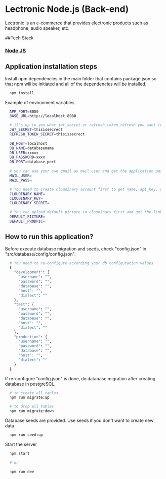 # Lectronic Node.js (Back-end)
Lectronic is an e-commerce that provides electronic products such as headphone, audio speaker, etc.

##Tech Stack
### <a href="https://nodejs.org/en/about" target="blank">Node JS</a>

##
## Application installation steps
Install npm dependencies in the main folder that contains package.json so that npm will be initiated and all of the dependencies will be installed.
``` bash
  npm install
```

Example of environment variables.
``` bash
  APP_PORT=8080   
  BASE_URL=http://localhost:8080

  # it's up to you what jwt_secret or refresh_token_refresh you want to use. e.g you can use "thisissecrect".
  JWT_SECRET=thisissecrect
  REFRESH_TOKEN_SECRET=thisissecrect
  
  DB_HOST=localhost
  DB_NAME=databasename
  DB_USER=xxxxx
  DB_PASSWORD=xxxx
  DB_PORT=database_port
  
  # you can use your own gmail as mail user and get the application password from gmail to fill mail_pass. 
  MAIL_USER=
  MAIL_PASS=

  # You need to create cloudinary account first to get name, api_key, and api_secret
  CLOUDINARY_NAME=
  CLOUDINARY_KEY=
  CLOUDINARY_SECRET=

  # You can upload default picture in cloudinary first and get the link that will be used as default user picture and default product picture.
  DEFAULT_PICTURE=
  DEFAULT_PRODPIC= 
```

##
## How to run this application?
Before execute database migration and seeds, check "config.json" in "src/database/config/config.json".
``` bash
  # You need to re-configure according your db configuration values
  {
    "development": {
      "username": "",
      "password": "",
      "database": "",
      "host": "",
      "dialect": ""
    },
    "test": {
      "username": "",
      "password": "",
      "database": "",
      "host": "",
      "dialect": ""
    },
    "production": {
      "username": "",
      "password": "",
      "database": "",
      "host": "",
      "dialect": ""
    }
  }

``` 

If re-configure "config.json" is done, do database migration after creating database in postgreSQL.
``` bash
  # to create all tables
  npm run migrate:up

  # to drop all tables
  npm run migrate:down
```

Database seeds are provided. Use seeds if you don't want to create new data
``` bash
  npm run seed:up
```

Start the server
``` bash
  npm start
  
  # or

  npm run dev
```

